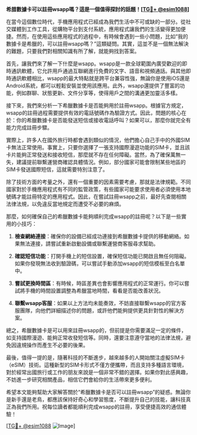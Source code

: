 **希腊數據卡可以註冊wsapp嗎？這是一個值得探討的話題！[[TG💪+ @esim1088](https://t.me/s/esim1088)]**

在當今這個數位時代，手機應用程式已經成為我們生活中不可或缺的一部分。從社交媒體到工作工具，從購物平台到支付系統，應用程式讓我們的生活變得更加便捷。然而，在使用這些應用程式的過程中，有時候會遇到一些小問題，比如“我的數據卡是希臘的，可以註冊wsapp嗎？”這類疑問。其實，這並不是一個無法解決的難題，只要我們對相關知識有所了解，就能夠找到答案。

首先，讓我們來了解一下什麼是wsapp。wsapp是一款全球範圍內廣受歡迎的即時通訊軟體，它允許用戶通過互聯網進行免費的文字、語音和視頻通話。與其他即時通訊軟體相比，wsapp的最大特點就是跨平台兼容性強，無論你是使用iOS還是Android系統，都可以輕鬆安裝並使用該應用。此外，wsapp還提供了豐富的功能，例如群聊、狀態更新、文件分享等，使得用戶之間的溝通更加靈活多樣。

接下來，我們來分析一下希臘數據卡是否能夠用於註冊wsapp。根據官方規定，wsapp的註冊過程需要提供有效的電話號碼作為驗證方式。因此，問題的核心在於：你的希臘數據卡是否能發送短信或接收電話呼叫？如果可以，那麼你就完全有能力完成註冊步驟。

實際上，許多人在國外旅行時都會遇到類似的情況，他們擔心自己手中的外國SIM卡無法正常使用。事實上，只要你選擇了一張支持國際漫遊功能的SIM卡，並且該卡片能夠正常發送和接收短信，那麼就不存在任何障礙。當然，為了確保萬無一失，建議提前聯繫運營商確認具體情況。例如，部分國家可能會限制某些地區的SIM卡發送國際短信，這就需要特別注意了。

除了技術方面的考量之外，還有一個重要的因素需要考慮，那就是法律規範。不同國家對於手機應用程式有不同的監管政策，有些國家可能要求使用者必須使用本地號碼才能註冊特定的應用程式。因此，在嘗試註冊wsapp之前，最好先查閱相關法律法規，以免違反當地規定而遭受不必要的麻煩。

那麼，如何確保自己的希臘數據卡能夠順利完成wsapp的註冊呢？以下是一些實用的小技巧：

1. **檢查網絡連接**：確保你的設備已經成功連接到希臘數據卡提供的移動網絡。如果無法連接，請嘗試重新啟動設備或聯繫運營商客服尋求幫助。
   
2. **確認短信功能**：打開手機上的短信設置，確保短信功能已開啟且無任何阻礙。如果你發現無法收到驗證碼，可以嘗試手動添加wsapp的短信模板至白名單中。
   
3. **嘗試更換時間區**：有時候，時區差異也會影響應用程式的正常運行。你可以嘗試將手機的時間設置調整為希臘當地時間，看看是否能改善狀況。
   
4. **聯繫wsapp客服**：如果以上方法均未能奏效，不妨直接聯繫wsapp的官方客服團隊，向他們詳細描述你的問題，或許他們能夠提供更具針對性的解決方案。

總之，希臘數據卡是可以用來註冊wsapp的，但前提是你需要滿足一定的條件，如支持國際漫遊、能夠正常收發短信等。同時，還要注意遵守當地的法律法規，避免因違規操作而產生不必要的後果。

最後，值得一提的是，隨著科技的不斷進步，越來越多的人開始關注虛擬SIM卡（eSIM）技術。這種新型的SIM卡形式不僅方便攜帶，而且支持多種語言環境，對於經常出國旅行或工作的朋友來說是一個非常不錯的選擇。如果你對此感興趣，不妨進一步研究相關產品，相信它們會給你的生活帶來更多便利。

希望本文能夠幫助大家解答關於“希臘數據卡是否可以註冊wsapp”的疑惑。無論你是新手還是老鳥，都應該保持好奇心和學習態度，不斷提升自己的技能，讓科技真正為我們所用。祝每位讀者都能順利完成wsapp的註冊，享受便捷高效的通信體驗！

[[TG💪+ @esim1088](https://t.me/s/esim1088) ![Image](https://i.postimg.cc/4NQfJmqS/Snipaste-2025-05-13-00-14-12.png)]